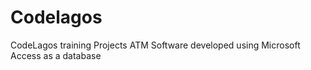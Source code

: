 # Codelagos
CodeLagos training Projects
ATM Software developed using Microsoft Access as a database
